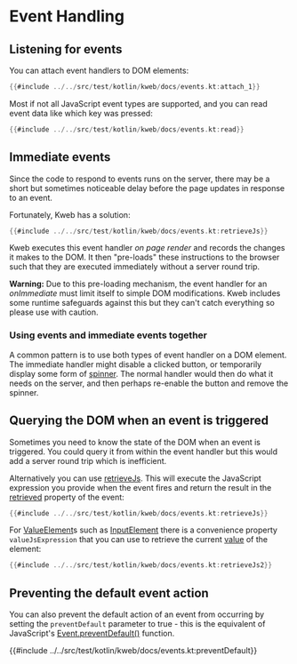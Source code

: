 # Event Handling

<!-- toc -->

## Listening for events

You can attach event handlers to DOM elements:

```kotlin
{{#include ../../src/test/kotlin/kweb/docs/events.kt:attach_1}}
```

Most if not all JavaScript event types are supported, and you can read
event data like which key was pressed:

```kotlin
{{#include ../../src/test/kotlin/kweb/docs/events.kt:read}}
```

## Immediate events

Since the code to respond to events runs on the server, there may be a
short but sometimes noticeable delay before the page updates in response
to an event.

Fortunately, Kweb has a solution:

```kotlin
{{#include ../../src/test/kotlin/kweb/docs/events.kt:retrieveJs}}
```

Kweb executes this event handler *on page render* and records the
changes it makes to the DOM. It then \"pre-loads\" these instructions to
the browser such that they are executed immediately without a server
round trip.

**Warning:** Due to this pre-loading mechanism, the event handler for an
*onImmediate* must limit itself to simple DOM modifications. Kweb
includes some runtime safeguards against this but they can't catch
everything so please use with caution.

### Using events and immediate events together

A common pattern is to use both types of event handler on a DOM element.
The immediate handler might disable a clicked button, or temporarily
display some form of [spinner](https://loading.io/css/). The normal
handler would then do what it needs on the server, and then perhaps
re-enable the button and remove the spinner.

## Querying the DOM when an event is triggered

Sometimes you need to know the state of the DOM when an event is triggered.
You could query it from within the event handler but this would add a server 
round trip which is inefficient.

Alternatively you can use [retrieveJs](https://docs.kweb.io/api/kweb-core/kweb.html.events/-on-receiver/-on-receiver.html). 
This will execute the JavaScript expression you provide when the event fires and return the 
result in the [retrieved](https://docs.kweb.io/api/kweb-core/kweb.html.events/-event/retrieved.html?query=val%20retrieved:%20JsonElement) property of the event:

```kotlin
{{#include ../../src/test/kotlin/kweb/docs/events.kt:retrieveJs}}
```


For [ValueElement](https://docs.kweb.io/api/kweb-core/kweb/-value-element/index.html)s
such as [InputElement](https://docs.kweb.io/api/kweb-core/kweb/-input-element/index.html)
there is a convenience property `valueJsExpression` that you can use to retrieve
the current [value](https://www.w3schools.com/tags/att_input_value.asp) of the element:

```kotlin
{{#include ../../src/test/kotlin/kweb/docs/events.kt:retrieveJs2}}
```

## Preventing the default event action

You can also prevent the default action of an event from occurring by setting the
`preventDefault` parameter to true - this is the equivalent of JavaScript's [Event.preventDefault()](https://developer.mozilla.org/en-US/docs/Web/API/Event/preventDefault)
function.

{{#include ../../src/test/kotlin/kweb/docs/events.kt:preventDefault}}
